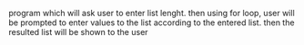program which will ask user to enter list lenght.
then using for loop, user will be prompted to enter values to the list according to the entered list.
then the resulted list will be shown to the user
